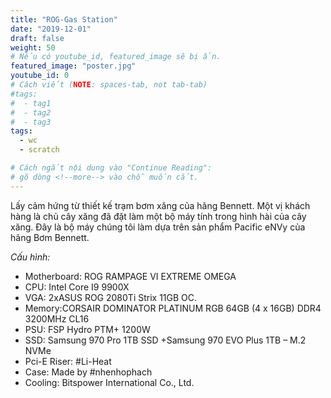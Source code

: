 ```yaml
---
title: "ROG-Gas Station"
date: "2019-12-01"
draft: false
weight: 50
# Nếu có youtube_id, featured_image sẽ bị ẩn.
featured_image: "poster.jpg"
youtube_id: 0
# Cách viết (NOTE: spaces-tab, not tab-tab)
#tags:
#  - tag1
#  - tag2
#  - tag3
tags:
  - wc
  - scratch

# Cách ngắt nội dung vào "Continue Reading":
# gõ dòng <!--more--> vào chỗ muốn cắt.
---
```


Lấy cảm hứng từ thiết kế trạm bơm xăng của hãng Bennett. Một vị khách hàng là chủ cây xăng đã đặt làm một bộ máy tính trong hình hài của cây xăng. Đây là bộ máy chúng tôi làm dựa trên sản phẩm Pacific eNVy của hãng Bơm Bennett.
<!--more-->

*Cấu hình:*
- Motherboard: ROG RAMPAGE VI EXTREME OMEGA
- CPU: Intel Core I9 9900X
- VGA: 2xASUS ROG 2080Ti Strix 11GB OC.
- Memory:CORSAIR DOMINATOR PLATINUM RGB 64GB (4 x 16GB) DDR4 3200MHz CL16
- PSU: FSP Hydro PTM+ 1200W
- SSD: Samsung 970 Pro 1TB SSD +Samsung 970 EVO Plus 1TB – M.2 NVMe
- Pci-E Riser: #Li-Heat
- Case: Made by #nhenhophach
- Cooling: Bitspower International Co., Ltd.